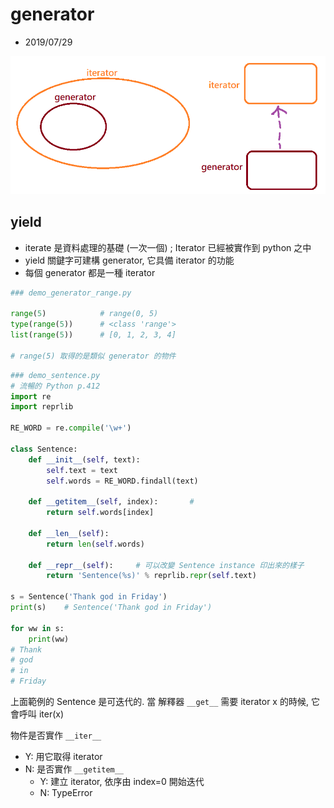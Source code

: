 # generator

- 2019/07/29

![generator](/img/generator.png)

## yield

- iterate 是資料處理的基礎 (一次一個) ; Iterator 已經被實作到 python 之中
- yield 關鍵字可建構 generator, 它具備 iterator 的功能
- 每個 generator 都是一種 iterator

```python
### demo_generator_range.py

range(5)            # range(0, 5)
type(range(5))      # <class 'range'>
list(range(5))      # [0, 1, 2, 3, 4]

# range(5) 取得的是類似 generator 的物件
```

```python
### demo_sentence.py
# 流暢的 Python p.412
import re
import reprlib

RE_WORD = re.compile('\w+')

class Sentence:
    def __init__(self, text):
        self.text = text
        self.words = RE_WORD.findall(text)

    def __getitem__(self, index):       #
        return self.words[index]

    def __len__(self):
        return len(self.words)

    def __repr__(self):     # 可以改變 Sentence instance 印出來的樣子
        return 'Sentence(%s)' % reprlib.repr(self.text)

s = Sentence('Thank god in Friday')
print(s)    # Sentence('Thank god in Friday')

for ww in s:
    print(ww)
# Thank
# god
# in
# Friday
```

上面範例的 Sentence 是可迭代的. 當 解釋器 `__get__` 需要 iterator x 的時候, 它會呼叫 iter(x)

物件是否實作 `__iter__`
  - Y: 用它取得 iterator
  - N: 是否實作 `__getitem__`
    - Y: 建立 iterator, 依序由 index=0 開始迭代
    - N: TypeError
